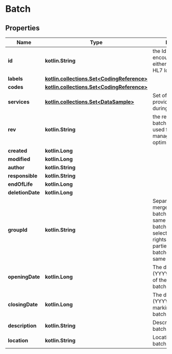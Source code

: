 
# Batch

## Properties
Name | Type | Description | Notes
------------ | ------------- | ------------- | -------------
**id** | **kotlin.String** | the Id of the batch. We encourage using either a v4 UUID or a HL7 Id. | 
**labels** | [**kotlin.collections.Set&lt;CodingReference&gt;**](CodingReference.md) |  | 
**codes** | [**kotlin.collections.Set&lt;CodingReference&gt;**](CodingReference.md) |  | 
**services** | [**kotlin.collections.Set&lt;DataSample&gt;**](DataSample.md) | Set of all services provided to the patient during the batch. | 
**rev** | **kotlin.String** | the revision of the batch in the database, used for conflict management / optimistic locking. |  [optional]
**created** | **kotlin.Long** |  |  [optional]
**modified** | **kotlin.Long** |  |  [optional]
**author** | **kotlin.String** |  |  [optional]
**responsible** | **kotlin.String** |  |  [optional]
**endOfLife** | **kotlin.Long** |  |  [optional]
**deletionDate** | **kotlin.Long** |  |  [optional]
**groupId** | **kotlin.String** | Separate batches can merged in one logical batch if they share the same groupId. When a batch must be split to selectively assign rights to healthcare parties, the split batches all share the same groupId |  [optional]
**openingDate** | **kotlin.Long** | The date (YYYYMMDDhhmmss) of the start of the batch. |  [optional]
**closingDate** | **kotlin.Long** | The date (YYYYMMDDhhmmss) marking the end of the batch. |  [optional]
**description** | **kotlin.String** | Description of the batch |  [optional]
**location** | **kotlin.String** | Location where the batch was recorded. |  [optional]



